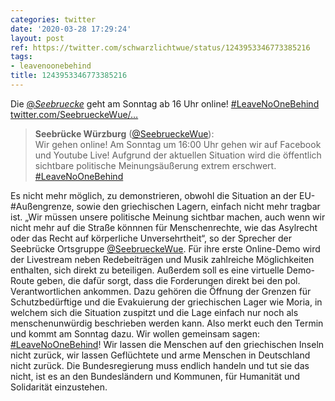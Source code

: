 ```yaml
---
categories: twitter
date: '2020-03-28 17:29:24'
layout: post
ref: https://twitter.com/schwarzlichtwue/status/1243953346773385216
tags:
- leavenoonebehind
title: 1243953346773385216
---
```

Die [@_Seebruecke_](https://twitter.com/_Seebruecke_) geht am Sonntag ab 16 Uhr online! [#LeaveNoOneBehind](/t/leavenoonebehind) [twitter.com/SeebrueckeWue/…](https://twitter.com/SeebrueckeWue/status/1243848380985552902)
> <b>Seebrücke Würzburg</b> ([@SeebrueckeWue](https://twitter.com/SeebrueckeWue)):  
>Wir gehen online! Am Sonntag um 16:00 Uhr gehen wir auf Facebook und Youtube Live! Aufgrund der aktuellen Situation wird die öffentlich sichtbare politische Meinungsäußerung extrem erschwert. [#LeaveNoOneBehind](/t/leavenoonebehind)   


Es nicht mehr möglich, zu demonstrieren, obwohl die Situation an der EU-#Außengrenze, sowie den griechischen Lagern, einfach nicht mehr tragbar ist.
„Wir müssen unsere politische Meinung sichtbar machen, auch wenn wir nicht mehr auf die Straße könnnen für Menschenrechte, wie das Asylrecht oder das Recht auf körperliche Unversehrtheit“, so der Sprecher der Seebrücke Ortsgruppe [@SeebrueckeWue](https://twitter.com/SeebrueckeWue).
Für ihre erste Online-Demo wird der Livestream neben Redebeiträgen und Musik zahlreiche Möglichkeiten enthalten, sich direkt zu beteiligen. Außerdem soll es eine virtuelle Demo-Route geben, die dafür sorgt, dass die Forderungen direkt bei den pol. Verantwortlichen ankommen.
Dazu gehören die Öffnung der Grenzen für Schutzbedürftige und die Evakuierung der griechischen Lager wie Moria, in welchem sich die Situation zuspitzt und die Lage einfach nur noch als menschenunwürdig beschrieben werden kann.
Also merkt euch den Termin und kommt am Sonntag dazu. Wir wollen gemeinsam sagen: [#LeaveNoOneBehind](/t/leavenoonebehind)! Wir lassen die Menschen auf den griechischen Inseln nicht zurück, wir lassen Geflüchtete und arme Menschen in Deutschland nicht zurück.
Die Bundesregierung muss endlich handeln und tut sie das nicht, ist es an den Bundesländern und Kommunen, für Humanität und Solidarität einzustehen.